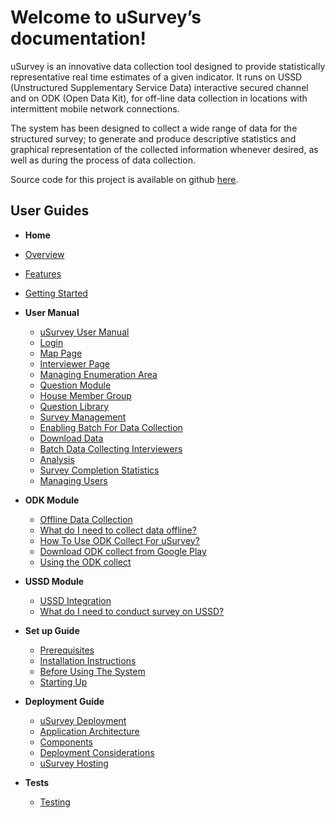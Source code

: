 Welcome to uSurvey’s documentation!
========
uSurvey is an innovative data collection tool designed to provide statistically representative real time estimates of a given indicator. It runs on USSD (Unstructured Supplementary Service Data) interactive secured channel and on ODK (Open Data Kit), for off-line data collection in locations with intermittent mobile network connections.

The system has been designed to collect a wide range of data for the structured survey; to generate and produce descriptive statistics and graphical representation of the collected information whenever desired, as well as during the process of data collection.

Source code for this project is available on github [here](https://github.com/unicefuganda/uSurvey/ "github repo").

User Guides
-----------
*  **Home** 
  * [Overview](https://github.com/unicefuganda/uSurvey/blob/uSurvey/docs/index.md)
  * [Features](https://github.com/unicefuganda/uSurvey/blob/uSurvey/docs/index.md#features)
  * [Getting Started](https://github.com/unicefuganda/uSurvey/blob/uSurvey/docs/index.md#what-to-do-next)

* **User Manual**
  * [uSurvey User Manual](https://github.com/unicefuganda/uSurvey/blob/uSurvey/docs/user_manual.md#usurvey-user-manual) 
  * [Login](https://github.com/unicefuganda/uSurvey/blob/uSurvey/docs/user_manual.md#login) 
  * [Map Page](https://github.com/unicefuganda/uSurvey/blob/uSurvey/docs/user_manual.md#map-page) 
  * [Interviewer Page](https://github.com/unicefuganda/uSurvey/blob/uSurvey/docs/user_manual.md#interviewer-page)
  * [Managing Enumeration Area](https://github.com/unicefuganda/uSurvey/blob/uSurvey/docs/user_manual.md#managing-enumeration-area)
  * [Question Module](https://github.com/unicefuganda/uSurvey/blob/uSurvey/docs/user_manual.md#question-module)
  * [House Member Group](https://github.com/unicefuganda/uSurvey/blob/uSurvey/docs/user_manual.md#house-member-group)
  * [Question Library](https://github.com/unicefuganda/uSurvey/blob/uSurvey/docs/user_manual.md#question-library)
  * [Survey Management](https://github.com/unicefuganda/uSurvey/blob/uSurvey/docs/user_manual.md#survey-management)
  * [Enabling Batch For Data Collection](https://github.com/unicefuganda/uSurvey/blob/uSurvey/docs/user_manual.md#enabling-batch-for-data-collection)
  * [Download Data](https://github.com/unicefuganda/uSurvey/blob/uSurvey/docs/user_manual.md#download-data)
  * [Batch Data Collecting Interviewers](https://github.com/unicefuganda/uSurvey/blob/uSurvey/docs/user_manual.md#batch-data-collecting-interviewers)
  * [Analysis](https://github.com/unicefuganda/uSurvey/blob/uSurvey/docs/user_manual.md#analysis)
  * [Survey Completion Statistics](https://github.com/unicefuganda/uSurvey/blob/uSurvey/docs/user_manual.md#survey-completion-statistics)
  * [Managing Users](https://github.com/unicefuganda/uSurvey/blob/uSurvey/docs/user_manual.md#managing-users)

* **ODK Module**
  * [Offline Data Collection](https://github.com/unicefuganda/uSurvey/blob/uSurvey/docs/odk_guide.md#offline-data-collection)
  * [What do I need to collect data offline?](https://github.com/unicefuganda/uSurvey/blob/uSurvey/docs/odk_guide.md#what-do-i-need-to-collect-data-offline)
  * [How To Use ODK Collect For uSurvey?](https://github.com/unicefuganda/uSurvey/blob/uSurvey/docs/odk_guide.md#how-to-use-odk-collect-for-usurvey)
  * [Download ODK collect from Google Play](https://github.com/unicefuganda/uSurvey/blob/uSurvey/docs/odk_guide.md#download-odk-collect-from-google-play)
  * [Using the ODK collect](https://github.com/unicefuganda/uSurvey/blob/uSurvey/docs/odk_guide.md#using-the-odk-collect)
  
* **USSD Module**
  * [USSD Integration](https://github.com/unicefuganda/uSurvey/blob/uSurvey/docs/ussd-integration.md#ussd-integration)
  * [What do I need to conduct survey on USSD?](https://github.com/unicefuganda/uSurvey/blob/uSurvey/docs/ussd-integration.md#what-do-i-need-to-conduct-survey-on-ussd)

* **Set up Guide**
  * [Prerequisites](https://github.com/unicefuganda/uSurvey/blob/uSurvey/docs/installation.md#prerequisites)
  * [Installation Instructions](https://github.com/unicefuganda/uSurvey/blob/uSurvey/docs/installation.md#installation-instructions)
  * [Before Using The System](https://github.com/unicefuganda/uSurvey/blob/uSurvey/docs/installation.md#before-using-the-system)
  * [Starting Up](https://github.com/unicefuganda/uSurvey/blob/uSurvey/docs/installation.md#starting-up)

* **Deployment Guide**
  * [uSurvey Deployment](https://github.com/unicefuganda/uSurvey/blob/uSurvey/docs/deployment_guide.md#usurvey-deployment)
  * [Application Architecture](https://github.com/unicefuganda/uSurvey/blob/uSurvey/docs/deployment_guide.md#application-architecture)
  * [Components](https://github.com/unicefuganda/uSurvey/blob/uSurvey/docs/deployment_guide.md#components)
  * [Deployment Considerations](https://github.com/unicefuganda/uSurvey/blob/uSurvey/docs/deployment_guide.md#deployment-considerations)
  * [uSurvey Hosting](https://github.com/unicefuganda/uSurvey/blob/uSurvey/docs/deployment_guide.md#usurvey-hosting)
  
* **Tests**
  * [Testing](https://github.com/unicefuganda/uSurvey/blob/uSurvey/docs/tests.md)

